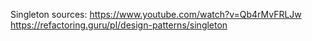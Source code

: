 Singleton sources:
https://www.youtube.com/watch?v=Qb4rMvFRLJw
https://refactoring.guru/pl/design-patterns/singleton
